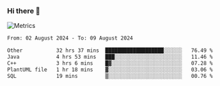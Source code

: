 ### Hi there 👋

![Metrics](https://github.com/radoapx/radoapx/blob/main/github-metrics.svg)

<!--START_SECTION:waka-->

```txt
From: 02 August 2024 - To: 09 August 2024

Other           32 hrs 37 mins  ███████████████████░░░░░░   76.49 %
Java            4 hrs 53 mins   ███░░░░░░░░░░░░░░░░░░░░░░   11.46 %
C++             3 hrs 6 mins    █▓░░░░░░░░░░░░░░░░░░░░░░░   07.28 %
PlantUML file   1 hr 18 mins    ▓░░░░░░░░░░░░░░░░░░░░░░░░   03.06 %
SQL             19 mins         ▒░░░░░░░░░░░░░░░░░░░░░░░░   00.76 %
```

<!--END_SECTION:waka-->

<!--
**radoapx/radoapx** is a ✨ _special_ ✨ repository because its `README.md` (this file) appears on your GitHub profile.

Here are some ideas to get you started:

- 🔭 I’m currently working on ...
- 🌱 I’m currently learning ...
- 👯 I’m looking to collaborate on ...
- 🤔 I’m looking for help with ...
- 💬 Ask me about ...
- 📫 How to reach me: ...
- 😄 Pronouns: ...
- ⚡ Fun fact: ...
-->
